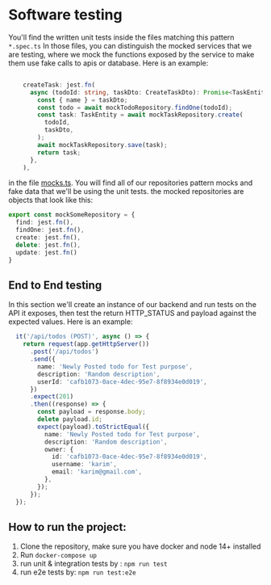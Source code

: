 # Software testing
You'll find the written unit tests inside the files matching this pattern `*.spec.ts` 
In those files, you can distinguish the mocked services that we are testing, where we mock the functions exposed by the service to make them use fake calls to apis or database. Here is an example:
```typescript

    createTask: jest.fn(
      async (todoId: string, taskDto: CreateTaskDto): Promise<TaskEntity> => {
        const { name } = taskDto;
        const todo = await mockTodoRepository.findOne(todoId);
        const task: TaskEntity = await mockTaskRepository.create(
          todoId,
          taskDto,
        );
        await mockTaskRepository.save(task);
        return task;
      },
    ),
```
in the file [mocks.ts](./src/todo/test-artifacts/repositories/mocks.ts). You will find all of our repositories pattern mocks and fake data that we'll be using the unit tests.
the mocked repositories are objects that look like this:
```typescript
export const mockSomeRepository = {
  find: jest.fn(),
  findOne: jest.fn(),
  create: jest.fn(),
  delete: jest.fn(),
  update: jest.fn()
}
```
## End to End testing
In this section we'll create an instance of our backend and run tests on the API it exposes, then test the return HTTP_STATUS and payload against the expected values. Here is an example:
```typescript
  it('/api/todos (POST)', async () => {
    return request(app.getHttpServer())
      .post('/api/todos')
      .send({
        name: 'Newly Posted todo for Test purpose',
        description: 'Random description',
        userId: 'cafb1073-0ace-4dec-95e7-8f8934e0d019',
      })
      .expect(201)
      .then((response) => {
        const payload = response.body;
        delete payload.id;
        expect(payload).toStrictEqual({
          name: 'Newly Posted todo for Test purpose',
          description: 'Random description',
          owner: {
            id: 'cafb1073-0ace-4dec-95e7-8f8934e0d019',
            username: 'karim',
            email: 'karim@gmail.com',
          },
        });
      });
  });
```
## How to run the project:
1. Clone the repository, make sure you have docker and node 14+ installed
2. Run `docker-compose up`
3. run unit & integration tests by : `npm run test`
4. run e2e tests by: `npm run test:e2e`